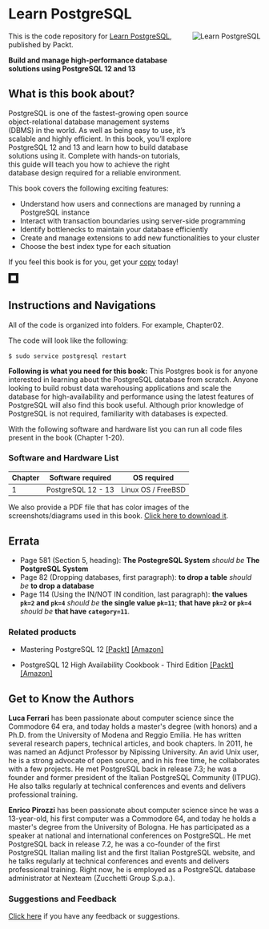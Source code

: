 # Learn PostgreSQL

<a href="https://www.packtpub.com/product/learn-postgresql/9781838985288"><img src="https://static.packt-cdn.com/products/9781838985288/cover/smaller" alt="Learn PostgreSQL" height="256px" align="right"></a>

This is the code repository for [Learn PostgreSQL](https://www.packtpub.com/product/learn-postgresql/9781838985288), published by Packt.

**Build and manage high-performance database solutions using PostgreSQL 12 and 13**

## What is this book about?
PostgreSQL is one of the fastest-growing open source object-relational database management systems (DBMS) in the world. As well as being easy to use, it’s scalable and highly efficient. In this book, you’ll explore PostgreSQL 12 and 13 and learn how to build database solutions using it. Complete with hands-on tutorials, this guide will teach you how to achieve the right database design required for a reliable environment.

This book covers the following exciting features: 
* Understand how users and connections are managed by running a PostgreSQL instance
* Interact with transaction boundaries using server-side programming
* Identify bottlenecks to maintain your database efficiently
* Create and manage extensions to add new functionalities to your cluster
* Choose the best index type for each situation

If you feel this book is for you, get your [copy](https://www.amazon.com/dp/183898528X) today!

<a href="https://www.packtpub.com/?utm_source=github&utm_medium=banner&utm_campaign=GitHubBanner"><img src="https://raw.githubusercontent.com/PacktPublishing/GitHub/master/GitHub.png" 
alt="https://www.packtpub.com/" border="5" /></a>


## Instructions and Navigations
All of the code is organized into folders. For example, Chapter02.

The code will look like the following:
```
$ sudo service postgresql restart
```

**Following is what you need for this book:**
This Postgres book is for anyone interested in learning about the PostgreSQL database from scratch. Anyone looking to build robust data warehousing applications and scale the database for high-availability and performance using the latest features of PostgreSQL will also find this book useful. Although prior knowledge of PostgreSQL is not required, familiarity with databases is expected.

With the following software and hardware list you can run all code files present in the book (Chapter 1-20).

### Software and Hardware List

| Chapter  | Software required                   | OS required                        |
| -------- | ------------------------------------| -----------------------------------|
| 1        | PostgreSQL 12 - 13                  | Linux OS / FreeBSD |


We also provide a PDF file that has color images of the screenshots/diagrams used in this book. [Click here to download it](https://static.packt-cdn.com/downloads/9781838985288_ColorImages.pdf).

## Errata
* Page 581 (Section 5, heading): **The PostegreSQL System** _should be_ **The PostgreSQL System**
* Page 82 (Dropping databases, first paragraph): **to drop a table** _should be_ **to drop a database**
* Page 114 (Using the IN/NOT IN condition, last paragraph): **the values `pk=2` and `pk=4`** _should be_ **the single value `pk=11`**; **that have `pk=2` or `pk=4`** _should be_ **that have `category=11`**.

### Related products 
* Mastering PostgreSQL 12 [[Packt]](https://www.packtpub.com/product/mastering-postgresql-12-third-edition/9781838988821) [[Amazon]](https://www.amazon.com/dp/1838988823)

* PostgreSQL 12 High Availability Cookbook - Third Edition [[Packt]](https://www.packtpub.com/product/postgresql-12-high-availability-cookbook-third-edition/9781838984854) [[Amazon]](https://www.amazon.com/dp/1838984852)

## Get to Know the Authors
**Luca Ferrari**
has been passionate about computer science since the Commodore 64 era, and today holds a master's degree (with honors) and a Ph.D. from the University of Modena and Reggio Emilia. He has written several research papers, technical articles, and book chapters. In 2011, he was named an Adjunct Professor by Nipissing University. An avid Unix user, he is a strong advocate of open source, and in his free time, he collaborates with a few projects. He met PostgreSQL back in release 7.3; he was a founder and former president of the Italian PostgreSQL Community (ITPUG). He also talks regularly at technical conferences and events and delivers professional training.

**Enrico Pirozzi**
has been passionate about computer science since he was a 13-year-old, his first computer was a Commodore 64, and today he holds a master's degree from the University of Bologna. He has participated as a speaker at national and international conferences on PostgreSQL. He met PostgreSQL back in release 7.2, he was a co-founder of the first PostgreSQL Italian mailing list and the first Italian PostgreSQL website, and he talks regularly at technical conferences and events and delivers professional training. Right now, he is employed as a PostgreSQL database administrator at Nexteam (Zucchetti Group S.p.a.).


### Suggestions and Feedback
[Click here](https://docs.google.com/forms/d/e/1FAIpQLSdy7dATC6QmEL81FIUuymZ0Wy9vH1jHkvpY57OiMeKGqib_Ow/viewform) if you have any feedback or suggestions.
